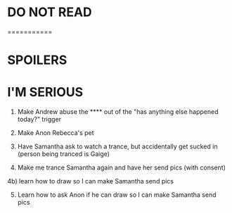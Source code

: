 DO NOT READ
===========
===========















































































































































SPOILERS
========





























I'M SERIOUS
===========






































































































































































































































































































































































































1) Make Andrew abuse the **** out of the "has anything else happened today?" trigger

2) Make Anon Rebecca's pet

3) Have Samantha ask to watch a trance, but accidentally get sucked in (person being tranced is Gaige)

4) Make me trance Samantha again and have her send pics (with consent)

4b) learn how to draw so I can make Samantha send pics

5) Learn how to ask Anon if he can draw so I can make Samantha send pics
